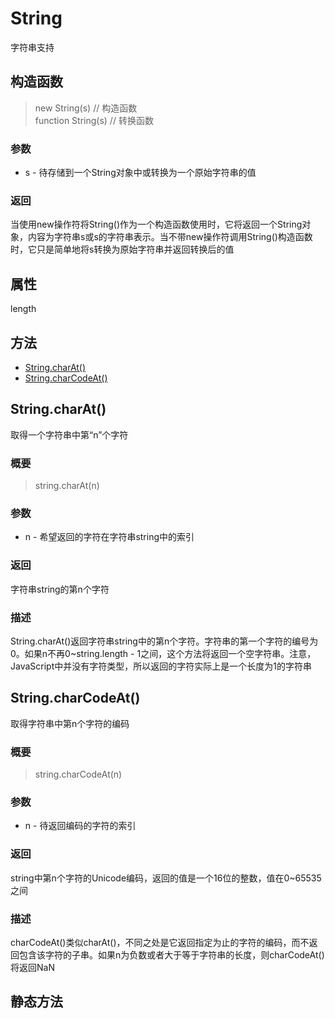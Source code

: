 # String
字符串支持

## 构造函数
> new String(s)    // 构造函数    
> function String(s)    // 转换函数    

### 参数
* s - 待存储到一个String对象中或转换为一个原始字符串的值

### 返回
当使用new操作符将String()作为一个构造函数使用时，它将返回一个String对象，内容为字符串s或s的字符串表示。当不带new操作符调用String()构造函数时，它只是简单地将s转换为原始字符串并返回转换后的值

## 属性
length

## 方法
* [String.charAt()](#stringcharat)    
* [String.charCodeAt()](#stringcharcodeat)    

## String.charAt()
取得一个字符串中第“n”个字符

### 概要
> string.charAt(n)    

### 参数
* n - 希望返回的字符在字符串string中的索引

### 返回
字符串string的第n个字符

### 描述
String.charAt()返回字符串string中的第n个字符。字符串的第一个字符的编号为0。如果n不再0~string.length - 1之间，这个方法将返回一个空字符串。注意，JavaScript中并没有字符类型，所以返回的字符实际上是一个长度为1的字符串

## String.charCodeAt()
取得字符串中第n个字符的编码

### 概要
> string.charCodeAt(n)    

### 参数
* n - 待返回编码的字符的索引

### 返回
string中第n个字符的Unicode编码，返回的值是一个16位的整数，值在0~65535之间

### 描述
charCodeAt()类似charAt()，不同之处是它返回指定为止的字符的编码，而不返回包含该字符的子串。如果n为负数或者大于等于字符串的长度，则charCodeAt()将返回NaN

## 静态方法
